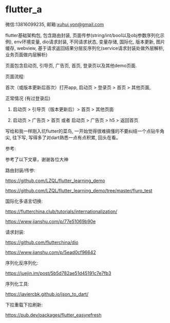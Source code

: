 # flutter_a

微信:13816099235, 邮箱:xuhui.yon@gmail.com

flutter基础架构包, 包含路由封装, 页面传参(string/int/bool以及obj参数序列化示例), env环境变量, dio请求封装, 不同请求状态, 变量存储, 国际化, 版本更新, 图片缓存, webview, 基于请求返回结果分层反序列化(service请求封装处做外层解析,业务页面做内层解析)

页面包含启动页, 引导页, 广告页, 首页, 登录页以及其他demo页面. 

页面流程:

首次（或版本更新后首次）打开app, 启动页 > 登录页 >  首页 > 其他页面, 

正常情况 (有过登录后)

1. 启动页 > 引导页（版本更新后）> 首页 > 其他页面

2. 启动页 > 广告页 > 首页 或者 启动页 > 广告页 > h5 > 返回首页


写给和我一样刚入坑flutter的菜鸟, 一开始觉得很难搞懂的不要纠结一个点钻牛角尖, 往下写, 写得多了对dart熟悉一点有点积累, 回头在看。

参考:

参考了以下文章，谢谢各位大神

路由封装/传参:

https://github.com/LZQL/flutter_learning_demo

https://github.com/LZQL/flutter_learning_demo/tree/master/fluro_test

国际化多语言切换:

https://flutterchina.club/tutorials/internationalization/

https://www.jianshu.com/p/77e51069b90e

请求封装:

https://github.com/flutterchina/dio

https://www.jianshu.com/p/5ead0cf96642

序列化反序列化:

https://juejin.im/post/5b5d782ae51d45191c7e7fb3

序列化工具:

https://javiercbk.github.io/json_to_dart/

下拉重载下拉刷新:

https://pub.dev/packages/flutter_easyrefresh
